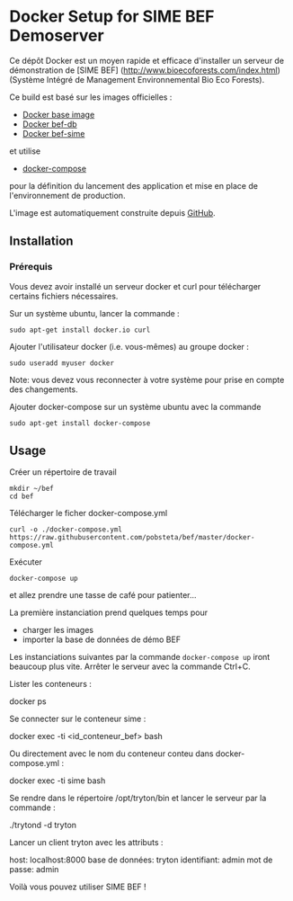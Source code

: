 # Docker Setup for SIME BEF Demoserver

Ce dépôt Docker est un moyen rapide et efficace d'installer
un serveur de démonstration de [SIME BEF] (http://www.bioecoforests.com/index.html)
(Système Intégré de Management Environnemental Bio Eco Forests).

Ce build est basé sur les images officielles :

* [Docker base image](https://hub.docker.com/r/pobsteta/docker-base/)
* [Docker bef-db](https://hub.docker.com/r/pobsteta/bef-db/)
* [Docker bef-sime](https://hub.docker.com/r/pobsteta/bef-sime/)

et utilise

* [docker-compose](https://docs.docker.com/compose/)

pour la définition du lancement des application et mise en place de
l'environnement de production.

L'image est automatiquement construite depuis [GitHub](https://github.com/pobsteta/bef.git).

## Installation

### Prérequis

Vous devez avoir installé un serveur docker et curl pour télécharger
certains fichiers nécessaires.

Sur un système ubuntu, lancer la commande :

    sudo apt-get install docker.io curl

Ajouter l'utilisateur docker (i.e. vous-mêmes) au groupe docker :

    sudo useradd myuser docker

Note: vous devez vous reconnecter à votre système pour prise en compte des changements.

Ajouter docker-compose sur un système ubuntu avec la commande

    sudo apt-get install docker-compose

## Usage

Créer un répertoire de travail

    mkdir ~/bef
    cd bef

Télécharger le ficher docker-compose.yml

    curl -o ./docker-compose.yml https://raw.githubusercontent.com/pobsteta/bef/master/docker-compose.yml

Exécuter

    docker-compose up

et allez prendre une tasse de café pour patienter...

La première instanciation prend quelques temps pour

* charger les images
* importer la base de données de démo BEF

Les instanciations suivantes par la commande `docker-compose up` iront beaucoup plus vite.
Arrêter le serveur avec la commande Ctrl+C.


Lister les conteneurs :

  docker ps
  
Se connecter sur le conteneur sime :

  docker exec -ti <id_conteneur_bef> bash
  
Ou directement avec le nom du conteneur conteu dans docker-compose.yml :

  docker exec -ti sime bash
  
Se rendre dans le répertoire /opt/tryton/bin et lancer le serveur par la commande :

  ./trytond -d tryton
  
Lancer un client tryton avec les attributs :

  host: localhost:8000
  base de données: tryton
  identifiant: admin
  mot de passe: admin
  
Voilà vous pouvez utiliser SIME BEF !
